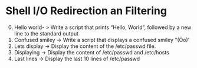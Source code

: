 # Shell I/O Redirection an Filtering
0. Hello world- > Write a script that prints “Hello, World”, followed by a new line to the standard output
1. Confused smiley -> Write a script that displays a confused smiley "(Ôo)'
2. Lets display -> Display the content of the /etc/passwd file.
3. Displaying -> Display the content of /etc/passwd and /etc/hosts
4. Last lines -> Display the last 10 lines of /etc/passwd
